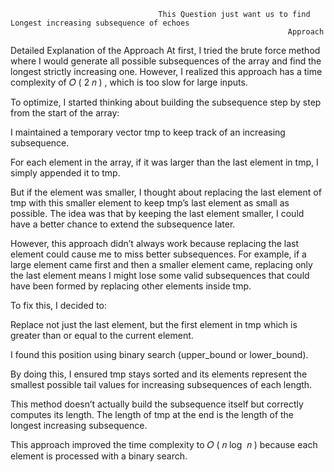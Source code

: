                                     This Question just want us to find Longest increasing subsequence of echoes
                                                                  Approach
Detailed Explanation of the Approach
At first, I tried the brute force method where I would generate all possible subsequences of the array and find the longest strictly increasing one. However, I realized this approach has a time complexity of 
𝑂
(
2
𝑛
)
, which is too slow for large inputs.

To optimize, I started thinking about building the subsequence step by step from the start of the array:

I maintained a temporary vector tmp to keep track of an increasing subsequence.

For each element in the array, if it was larger than the last element in tmp, I simply appended it to tmp.

But if the element was smaller, I thought about replacing the last element of tmp with this smaller element to keep tmp’s last element as small as possible. The idea was that by keeping the last element smaller, I could have a better chance to extend the subsequence later.

However, this approach didn’t always work because replacing the last element could cause me to miss better subsequences. For example, if a large element came first and then a smaller element came, replacing only the last element means I might lose some valid subsequences that could have been formed by replacing other elements inside tmp.

To fix this, I decided to:

Replace not just the last element, but the first element in tmp which is greater than or equal to the current element.

I found this position using binary search (upper_bound or lower_bound).

By doing this, I ensured tmp stays sorted and its elements represent the smallest possible tail values for increasing subsequences of each length.

This method doesn’t actually build the subsequence itself but correctly computes its length. The length of tmp at the end is the length of the longest increasing subsequence.

This approach improved the time complexity to 
𝑂
(
𝑛
log
⁡
𝑛
)
because each element is processed with a binary search.





